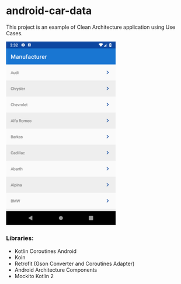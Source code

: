 # android-car-data

This project is an example of Clean Architecture application using Use Cases.

<img src='https://github.com/Rafaellg/android-car-data/blob/master/images/screenshot.png?raw=true' width='300'/>

### Libraries:
- Kotlin Coroutines Android
- Koin
- Retrofit (Gson Converter and Coroutines Adapter)
- Android Architecture Components
- Mockito Kotlin 2
